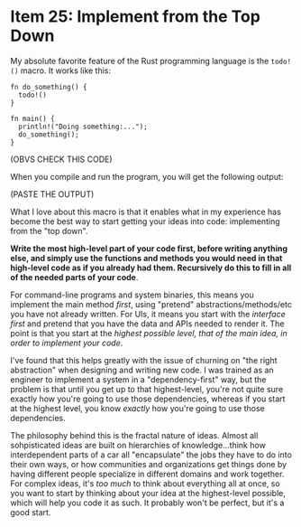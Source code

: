 # Item 25: Implement from the Top Down

My absolute favorite feature of the Rust programming language is the `todo!()` macro. It works like this:

```
fn do_something() {
  todo!()
}

fn main() {
  println!("Doing something:...");
  do_something();
}
```

(OBVS CHECK THIS CODE)

When you compile and run the program, you will get the following output:

(PASTE THE OUTPUT)

What I love about this macro is that it enables what in my experience has become the best way to start getting your
ideas into code: implementing from the "top down".

**Write the most high-level part of your code first, before writing anything else, and simply use the functions and
methods you would need in that high-level code as if you already had them. Recursively do this to fill in all of the
needed parts of your code**.

For command-line programs and system binaries, this means you implement the main method _first_, using "pretend"
abstractions/methods/etc you have not already written. For UIs, it means you start with the _interface first_ and
pretend that you have the data and APIs needed to render it. The point is that you start at the _highest possible
level, that of the main idea, in order to implement your code_.

I've found that this helps greatly with the issue of churning on "the right abstraction" when designing and writing
new code. I was trained as an engineer to implement a system in a "dependency-first" way, but the problem is that
until you get up to that highest-level, you're not quite sure exactly how you're going to use those dependencies,
whereas if you start at the highest level, you know _exactly_ how you're going to use those dependencies.

The philosophy behind this is the fractal nature of ideas. Almost all sohpisticated ideas are built on hierarchies of
knowledge...think how interdependent parts of a car all "encapsulate" the jobs they have to do into their own ways,
or how communities and organizations get things done by having different people specialize in different domains and
work together. For complex ideas, it's _too much_ to think about everything all at once, so you want to start by
thinking about your idea at the highest-level possible, which will help you code it as such. It probably won't be
perfect, but it's a good start.
